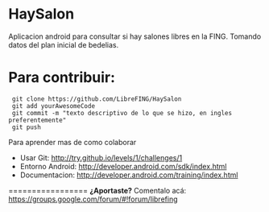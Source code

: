 HaySalon
=========

Aplicacion android para consultar si hay salones libres en la FING. Tomando datos del plan inicial de bedelias.

Para contribuir:
=================

  ```
   git clone https://github.com/LibreFING/HaySalon
   git add yourAwesomeCode
   git commit -m "texto descriptivo de lo que se hizo, en ingles preferentemente"
   git push
 ```
 
Para aprender mas de como colaborar
- Usar Git:  http://try.github.io/levels/1/challenges/1
- Entorno Android: http://developer.android.com/sdk/index.html
- Documentacion:  http://developer.android.com/training/index.html

=================
 **¿Aportaste?** Comentalo acá: 
https://groups.google.com/forum/#!forum/librefing
  
